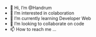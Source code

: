 - 👋 Hi, I’m @Handrum
- 👀 I’m interested in colaboration
- 🌱 I’m currently learning Developer Web
- 💞️ I’m looking to collaborate on code
- 📫 How to reach me ...

<!---
Handrum/Handrum is a ✨ special ✨ repository because its `README.md` (this file) appears on your GitHub profile.
You can click the Preview link to take a look at your changes.
--->
